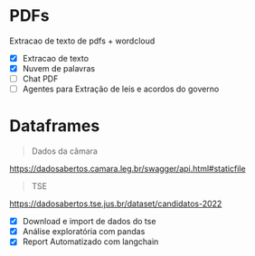 # PDFs
Extracao de texto de pdfs + wordcloud
- [x] Extracao de texto
- [x] Nuvem de palavras
- [ ] Chat PDF
- [ ] Agentes para Extração de leis e acordos do governo

# Dataframes

> Dados da câmara

https://dadosabertos.camara.leg.br/swagger/api.html#staticfile

> TSE

https://dadosabertos.tse.jus.br/dataset/candidatos-2022

- [x] Download e import de dados do tse
- [x] Análise exploratória com pandas
- [x] Report Automatizado com langchain
